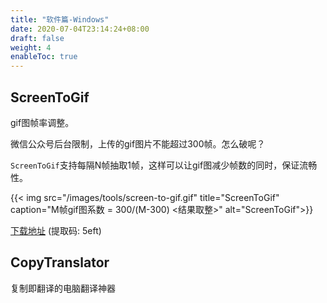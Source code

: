 ```yaml
---
title: "软件篇-Windows"
date: 2020-07-04T23:14:24+08:00
draft: false
weight: 4
enableToc: true
---
```


## ScreenToGif

gif图帧率调整。

微信公众号后台限制，上传的gif图片不能超过300帧。怎么破呢？

`ScreenToGif`支持每隔N帧抽取1帧，这样可以让gif图减少帧数的同时，保证流畅性。

{{< img src="/images/tools/screen-to-gif.gif" title="ScreenToGif" caption="M帧gif图系数 = 300/(M-300) <结果取整>" alt="ScreenToGif">}}

[下载地址](https://pan.baidu.com/s/1yWJ0b9SdFTzOMlfK5sulmg) (提取码: 5eft)


## CopyTranslator

复制即翻译的电脑翻译神器

